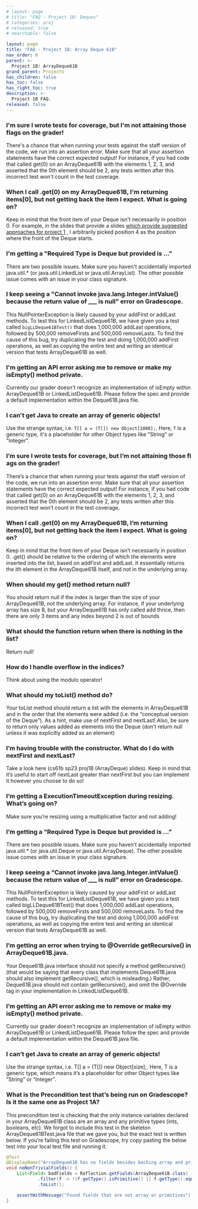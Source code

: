 ```yaml
---
# layout: page
# title: "FAQ - Project 1B: Deques"
# categories: proj
# released: true
# searchable: false

layout: page
title: "FAQ - Project 1B: Array Deque 61B"
nav_order: 0
parent: >-
  Project 1B: ArrayDeque61B
grand_parent: Projects
has_children: false
has_toc: false
has_right_toc: true
description: >-
  Project 1B FAQ.
released: false
---
```


### I'm sure I wrote tests for coverage, but I'm not attaining those flags on the grader!

There's a chance that when running your tests against the staff version of the code, we run into an assertion error. Make sure that all your assertion statements have the correct expected output! For instance, if you had code that called get(0) on an ArrayDeque61B with the elements 1, 2, 3, and asserted that the 0th element should be 2, any tests written after this incorrect test won't count in the test coverage.

### When I call .get(0) on my ArrayDeque61B, I'm returning items[0], but not getting back the item I expect. What is going on?

Keep in mind that the front item of your Deque isn't necessarily in position 0. For example, in the slides that provide
a
slides [which provide suggested approaches for project 1](https://docs.google.com/presentation/d/1XBJOht0xWz1tEvLuvOL4lOIaY0NSfArXAvqgkrx0zpc/edit#slide=id.g1094ff4355_0_450)
, I arbitrarily picked position 4 as the position where the front of the Deque starts.

### I'm getting a "Required Type is Deque but provided is ..."

There are two possible issues. Make sure you haven't accidentally imported java.util.\* (or java.util.LinkedList or
java.util.ArrayList). The other possible issue comes with an issue in your class signature.

### I keep seeing a "Cannot invoke java.lang.Integer.intValue() because the return value of \_\_\_ is null" error on Gradescope.

This NullPointerException is likely caused by your addFirst or addLast methods. To test this for LinkedListDeque61B, we
have given you a test called
`bigLLDeque61BTest()` that does 1,000,000 addLast operations, followed by 500,000 removeFirsts and 500,000 removeLasts. To
find the cause of this bug, try duplicating the test and doing 1,000,000 addFirst operations, as well as copying the
entire test and writing an identical version that tests ArrayDeque61B as well.


### I'm getting an API error asking me to remove or make my isEmpty() method private.

Currently our grader doesn't recognize an implementation of isEmpty within ArrayDeque61B or LinkedListDeque61B. Please follow
the spec and provide a default implementation within the Deque61B.java file.

### I can't get Java to create an array of generic objects!

Use the strange syntax, i.e. `T[] a = (T[]) new Object[1000];`. Here, `T` is a generic type, it's a placeholder for
other Object types like "String" or "Integer".

### I’m sure I wrote tests for coverage, but I’m not attaining those fl ags on the grader! 

There’s a chance that when running your tests against the staff version of the code, we run into an assertion error. Make sure that all your assertion statements have the correct expected output! For instance, if you had code that called get(0) on an ArrayDeque61B with the elements 1, 2, 3, and asserted that the 0th element should be 2, any tests written after this incorrect test won’t count in the test coverage.

### When I call .get(0) on my ArrayDeque61B, I’m returning items[0], but not getting back the item I expect. What is going on? 

Keep in mind that the front item of your Deque isn’t necessarily in position 0. .get() should be relative to the ordering of which the elements were inserted into the list, based on addFirst and addLast. It essentially returns the ith element in the ArrayDeque61B itself, and not in the underlying array. 

### When should my get() method return null? 
You should return null if the index is larger than the size of your ArrayDeque61B, not the underlying array. For instance, if your underlying array has size 8, but your ArrayDeque61B has only called add thrice, then there are only 3 items and any index beyond 2 is out of bounds

### What should the function return when there is nothing in the list? 

Return null!

### How do I handle overflow in the indices? 

Think about using the modulo operator!

### What should my toList() method do? 

Your toList method should return a list with the elements in ArrayDeque61B and in the order that the elements were added (i.e. the “conceptual version of the Deque”). As a hint, make use of nextFirst and nextLast! Also, be sure to return only values added as elements into the Deque (don’t return null unless it was explicitly added as an element) 

### I’m having trouble with the constructor. What do I do with nextFirst and nextLast? 

Take a look here (cs61b sp23 proj1B (ArrayDeque) slides). Keep in mind that it’s useful to start off nextLast greater than nextFirst but you can implement it however you choose to do so!

### I’m getting a ExecutionTimeoutException during resizing. What’s going on? 

Make sure you’re resizing using a multiplicative factor and not adding!

### I’m getting a “Required Type is Deque but provided is …” 

There are two possible issues. Make sure you haven’t accidentally imported java.util.* (or java.util.Deque  or java.util.ArrayDeque). The other possible issue comes with an issue in your class signature.

### I keep seeing a “Cannot invoke java.lang.Integer.intValue() because the return value of ___ is null” error on Gradescope. 

This NullPointerException is likely caused by your addFirst or addLast methods. To test this for LinkedListDeque61B, we have given you a test called bigLLDeque61BTest() that does 1,000,000 addLast operations, followed by 500,000 removeFirsts and 500,000 removeLasts. To find the cause of this bug, try duplicating the test and doing 1,000,000 addFirst operations, as well as copying the entire test and writing an identical version that tests ArrayDeque61B as well.

### I’m getting an error when trying to @Override getRecursive() in ArrayDeque61B.java. 

Your Deque61B.java interface should not specify a method getRecursive() (that would be saying that every class that implements Deque61B.java should also implement getRecursive(), which is misleading.) Rather, Deque61B.java should not contain getRecursive(), and omit the @Override tag in your implementation in LinkedListDeque61B.

### I’m getting an API error asking me to remove or make my isEmpty() method private. 

Currently our grader doesn’t recognize an implementation of isEmpty within ArrayDeque61B or LinkedListDeque61B. Please follow the spec and provide a default implementation within the Deque61B.java file.

### I can’t get Java to create an array of generic objects! 

Use the strange syntax, i.e. T[] a = (T[]) new Object[size];. Here, T is a generic type, which means it’s a placeholder for other Object types like “String” or “Integer”.

### What is the Precondition test that’s being run on Gradescope? Is it the same one as Project 1A? 

This precondition test is checking that the only instance variables declared in your ArrayDeque61B class are an array and any primitive types (ints, booleans, etc). We forgot to include this test in the skeleton ArrayDeque61BTest.java file that we gave you, but the exact test is written below. If you’re failing this test on Gradescope, try copy pasting the below test into your local test file and running it.

```java
@Test
@DisplayName("ArrayDeque61B has no fields besides backing array and primitives")
void noNonTrivialFields() {
    List<Field> badFields = Reflection.getFields(ArrayDeque61B.class)
            .filter(f -> !(f.getType().isPrimitive() || f.getType().equals(Object[].class) || f.isSynthetic()))
            .toList();

    assertWithMessage("Found fields that are not array or primitives").that(badFields).isEmpty();
}
```

